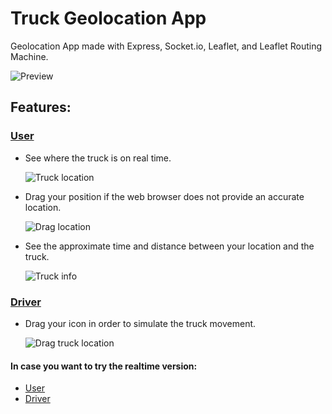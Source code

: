 # Truck Geolocation App

Geolocation App made with Express, Socket.io, Leaflet, and Leaflet Routing Machine.

![Preview](https://i.postimg.cc/PJLkQdDZ/Screenshot-29.png)

## Features:

### [User](https://truck-geolocation-app.onrender.com/)

- See where the truck is on real time.

  ![Truck location](https://i.postimg.cc/LXQpPJJ2/Screenshot-32.png)

- Drag your position if the web browser does not provide an accurate location.

  ![Drag location](https://i.postimg.cc/4dxGn6NW/Screenshot-33.png)

- See the approximate time and distance between your location and the truck.

  ![Truck info](https://i.postimg.cc/KYNFZqFK/Screenshot-34.png)

### [Driver](https://truck-geolocation-app.onrender.com/driver)

- Drag your icon in order to simulate the truck movement.

  ![Drag truck location](https://i.postimg.cc/LsR2FKdK/Screenshot-37.png)

#### In case you want to try the realtime version:

- [User](https://realtime-geolocation-app.onrender.com/)
- [Driver](https://realtime-geolocation-app.onrender.com/driver)
